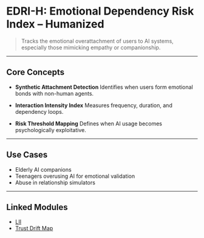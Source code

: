 # EDRI-H: Emotional Dependency Risk Index – Humanized

> Tracks the emotional overattachment of users to AI systems, especially those mimicking empathy or companionship.

---

## Core Concepts

- **Synthetic Attachment Detection**
Identifies when users form emotional bonds with non-human agents.

- **Interaction Intensity Index**
Measures frequency, duration, and dependency loops.

- **Risk Threshold Mapping**
Defines when AI usage becomes psychologically exploitative.

---

## Use Cases

- Elderly AI companions
- Teenagers overusing AI for emotional validation
- Abuse in relationship simulators

---

## Linked Modules

- [LII](LII.md)
- [Trust Drift Map](TrustDrift.md)
